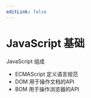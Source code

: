 ```yaml
---
editLink: false
---
```


# JavaScript 基础

JavaScript 组成

- ECMAScript 定义语言规范
- DOM 用于操作文档的API
- BOM 用于操作浏览器的API

